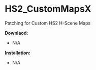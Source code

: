 # HS2_CustomMapsX
 Patching for Custom HS2 H-Scene Maps

**Downlaod:**
 - N/A

**Installation:**
 - N/A